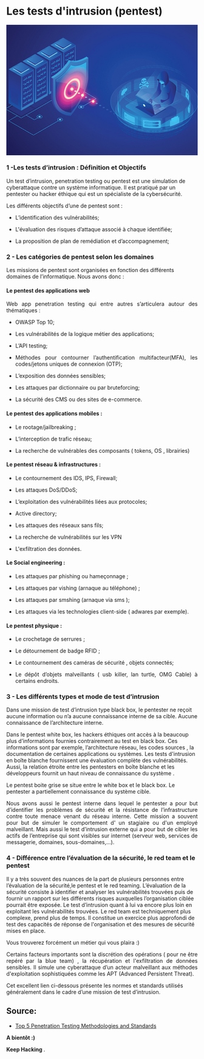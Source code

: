 # **Les tests d'intrusion (pentest)**





<p align="center"> 
<img src="img2-1-CP.png" align="center">
</p>

### 1 -Les tests d’intrusion :  Définition et Objectifs

<p align="justify">


Un test d’intrusion, penetration testing  ou pentest est une simulation de cyberattaque contre un système informatique.  Il est pratiqué  par un pentester ou  hacker éthique qui  est un spécialiste de la cybersécurité.
</p>

Les différents objectifs  d’une de pentest sont :

- <p align="justify">L’identification des vulnérabilités;</p>

- <p align="justify">L'évaluation des risques d’attaque associé à chaque identifiée;</p>

- <p align="justify">La proposition  de  plan de remédiation et d’accompagnement;</p>






### 2 - Les catégories de pentest selon les domaines


<p align="justify">

Les missions de pentest sont organisées en fonction des différents domaines de l’informatique.
Nous avons donc : </p>


#### Le pentest des applications web

<p align="justify" >Web app penetration testing  qui entre autres s’articulera autour des thématiques  : </p>

- <p align="justify"> OWASP Top 10; </p>
- <p align="justify"> Les vulnérabilités de la logique métier des applications; </p>
- <p align="justify">L’API testing; </p>
- <p align="justify">Méthodes pour contourner l’authentification multifacteur(MFA), les codes/jetons uniques de connexion (OTP); </p>
- <p align="justify">L’exposition des données sensibles; </p>
- <p align="justify">Les attaques par dictionnaire ou par bruteforcing; </p>
- <p align="justify">La sécurité des CMS ou des sites de e-commerce. </p>


####  Le pentest des applications mobiles : 

- <p align="justify"> Le rootage/jailbreaking ;</p>

- <p align="justify"> L’interception de trafic réseau; </p>

- <p align="justify"> La recherche de vulnérables des composants ( tokens, OS , librairies)</p>


####  Le pentest réseau & infrastructures : 

 - <p align="justify"> Le contournement  des IDS, IPS, Firewall;</p>
 - <p align="justify"> Les attaques DoS/DDoS;</p>
 - <p align="justify"> L’exploitation des vulnérabilités liées aux protocoles;</p>
 - <p align="justify"> Active directory;</p>
 - <p align="justify"> Les attaques des réseaux  sans fils;</p>
 - <p align="justify"> La recherche de vulnérabilités sur les VPN</p>
- <p align="justify"> L'exfiltration des données.</p>


####  Le Social engineering :

- <p align="justify"> Les attaques par phishing ou hameçonnage ;</p>
- <p align="justify"> Les attaques par  vishing (arnaque au téléphone) ;</p>
- <p align="justify"> Les attaques par  smshing (arnaque via sms );</p>
- <p align="justify"> Les attaques via les technologies client-side ( adwares par exemple).</p>

####  Le pentest physique :

 - <p align="justify"> Le crochetage de serrures ;</p>
 - <p align="justify"> Le détournement de badge RFID ;</p>
 - <p align="justify"> Le contournement des caméras de sécurité , objets connectés;</p>
 - <p align="justify"> Le dépôt d’objets malveillants ( usb killer, lan turtle, OMG Cable)   à certains endroits.    </p>





### 3 - Les différents types et mode  de test d’intrusion


<p align="justify">

Dans une mission de test d’intrusion type black box,  le  pentester ne reçoit aucune information ou n’a aucune connaissance interne de sa cible. Aucune connaissance de l’architecture interne.

Dans le pentest white box, les   hackers éthiques ont accès à la beaucoup plus d’informations fournies contrairement au test en black box. Ces informations sont par exemple,  l’architecture réseau, les codes sources ,  la documentation de certaines applications ou systèmes. Les tests d'intrusion en boîte blanche fournissent une évaluation complète des vulnérabilités. Aussi, la relation étroite entre les pentesters en boîte blanche et les développeurs fournit un haut niveau de connaissance du système .

Le pentest boite grise  se situe entre le white box et le black box. Le pentester a partiellement connaissance du système cible. </p>
  
<p align="justify">Nous avons aussi le pentest interne dans lequel le pentester a pour but d’identifier  les problèmes de sécurité et la résistance de l’infrastructure contre toute menace venant du réseau interne. Cette mission a souvent pour but de simuler le comportement d' un stagiaire ou d'un employé malveillant. Mais aussi le  test d’intrusion externe qui a pour but de cibler les actifs de l’entreprise qui sont visibles sur internet (serveur web, services de messagerie, domaines, sous-domaines,...).
</p>


### 4 - Différence entre l’évaluation de la sécurité,  le red team et le pentest


<p align="justify">


Il y a très souvent des nuances de la part de plusieurs personnes entre l’évaluation de la sécurité,le pentest et le red teaming.
L’évaluation de la sécurité consiste à identifier et analyser les  vulnérabilités trouvées puis de fournir un rapport sur les différents risques  auxquelles  l’organisation ciblée pourrait être exposée. Le test d’intrusion quant à lui va encore plus loin en exploitant les vulnérabilités trouvées. Le red team est techniquement plus complexe, prend plus de temps. Il constitue un exercice plus approfondi de test des capacités de réponse de l'organisation et des mesures de sécurité mises en place.


</p>



<p align="justify"> Vous trouverez forcément un métier qui vous plaira :) </p>

<p align="justify"> Certains facteurs  importants sont la discrétion des opérations ( pour ne être repéré par la blue team) , la récupération et l'exfiltration de données sensibles. Il simule une cyberattaque d’un acteur malveillant aux méthodes d'exploitation sophistiquées comme les APT (Advanced Persistent Threat).

</p> Cet excellent lien ci-dessous  présente les normes et standards utilisés  généralement dans le cadre d’une mission de test d’intrusion.


## Source:
- [Top 5 Penetration Testing Methodologies and Standards](https://www.vumetric.com/blog/top-penetration-testing-methodologies/) 


<p align="justify"> <strong> A bientôt :) </strong>
</p>

<p align="justify"> <strong> Keep Hacking </strong>. 
</p>



